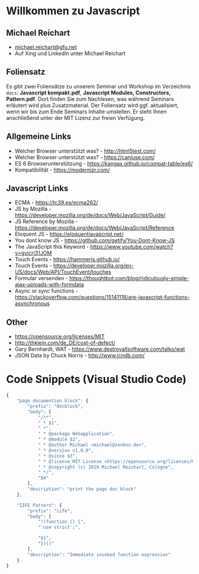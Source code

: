 # Willkommen zu Javascript

## Michael Reichart
- michael.reichart@gfu.net
- Auf Xing und LinkedIn unter Michael Reichart

## Foliensatz
Es gibt zwei Foliensätze zu unserem Seminar und Workshop im Verzeichnis `docs`: **Javascript kompakt.pdf**, **Javascript Modules, Constructors, Pattern.pdf**. Dort finden Sie zum Nachlesen, was während Seminars erläutert wird plus Zusatzmaterial. Der Foliensatz wird ggf. aktualisiert, wenn wir bis zum Ende Seminars Inhalte umstellen. Er steht Ihnen anschließend unter der MIT Lizenz zur freien Verfügung.

## Allgemeine Links
- Welcher Browser unterstützt was? - http://html5test.com/
- Welcher Browser unterstützt was? - https://caniuse.com/
- ES 6 Browserunterstützung - https://kangax.github.io/compat-table/es6/
- Kompatibilität - https://modernizr.com/

## Javascript Links
- ECMA - https://tc39.es/ecma262/
- JS by Mozilla - https://developer.mozilla.org/de/docs/Web/JavaScript/Guide/
- JS Reference by Mozilla - https://developer.mozilla.org/de/docs/Web/JavaScript/Reference
- Eloquent JS - https://eloquentjavascript.net/
- You dont know JS - https://github.com/getify/You-Dont-Know-JS
- The JavaScript this Keyword - https://www.youtube.com/watch?v=gvicrj31JOM
- Touch Events -  https://hammerjs.github.io/
- Touch Events - https://developer.mozilla.org/en-US/docs/Web/API/TouchEvent/touches
- Formular versenden - https://thoughtbot.com/blog/ridiculously-simple-ajax-uploads-with-formdata
- Async or sync functions - https://stackoverflow.com/questions/15141118/are-javascript-functions-asynchronous


## Other
- https://opensource.org/licenses/MIT
- http://thklein.com/de_DE/cost-of-defect/
- Gary Bernhardt, WAT - https://www.destroyallsoftware.com/talks/wat
- JSON Data by Chuck Norris - http://www.icndb.com/


# Code Snippets (Visual Studio Code)

```javascript
{
	"page documention block": {
		"prefix": "docblock",
		"body": [
			"/**",
			" * $1",
			" *",
			" * @package Webapplication",
			" * @module $2",
			" * @author Michael <michael@zenbox.de>",
			" * @version v1.0.0",
			" * @since $3",
			" * @license MIT License <https://opensource.org/licenses/MIT>",
			" * @copyright (c) 2019 Michael Reichart, Cologne",
			" */",
			"$4"
		],
		"description": "print the page doc block"
	},

	"IIFE Pattern": {
		"prefix": "iife",
		"body": [
			"!(function () {",
			"'use strict';",

			"$1",
			"})()"
		],
		"description": "Immediate invoked function expression"
	}
}
```